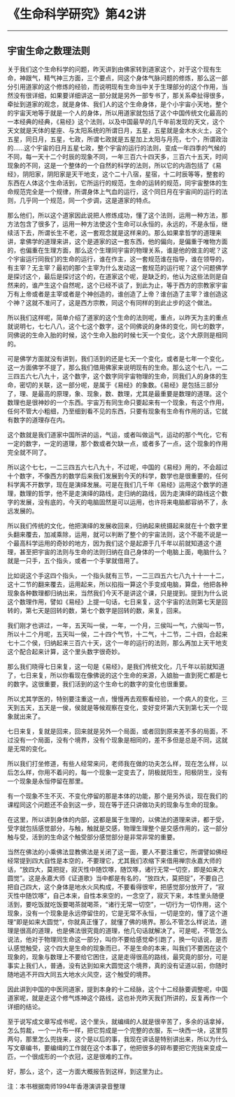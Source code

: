 # 《生命科学研究》第42讲

------

## 宇宙生命之数理法则

关于我们这个生命科学的问题，昨天讲到由佛家转到道家这个，对于这个现有生命，神跟气，精气神三方面，三个要点，同这个身体气脉问题的修炼，那么这一部分引用道家的这个修炼的经验，而说明现有生命当中关于生理部分的这个作用，当然没有很详细，如果要详细讲这一部分就是另外一部专书了，那关系牵扯得很多，牵扯到道家的观念，就是身体、我们人的这个生命身体，是个小宇宙小天地，整个的宇宙天地等于就是一个人的身体，所以用道家就包括了这个中国传统文化最高的一本经典的经典，《易经》这个法则，以及中国最早的几千年前发现的天文，这个天文就是天体的星座、与太阳系统的所谓日月，五星，五星就是金木水火土，这个五星，同日月，五星，七政，所谓七政就是五星加上太阳与月亮，七个，所谓政治的……这个宇宙的日月五星七政，整个宇宙的运行的法则，变成一年四季的气候的不同，每一天十二个时辰的现象不同，一年三百六十四天多，三百六十五天，时间现象的不同，这是一个整体的一个自然的科学的法则，所以它的内涵包括了《易经》，阴阳家，阴阳家是天干地支，这个二十八宿，星宿，十二时辰等等，整套的东西在人体这个生命活到，它所运行的规范，生命的运转的规范，同宇宙整体的生命规范完全是一个规律，所谓身体上气血的运行，这个同日月在宇宙间的运行的法则，几乎同一个规范，同一个步调，这是道家的特点。

那么他们，所以这个道家因此说把人修炼成功，懂了这个法则，运用一种方法，那方法包含了很多了，运用一种方法使这个生命可以永恒的，永远的，不是永恒，继续活下去，所谓长生不老，这一套观念就是这样来的。那么如果拿哲学的道理来讲，拿佛学的道理来讲，这个是道家的这一套东西，他的偏向，是偏重于唯物方面的，也偏重在生理方面，那么这个生理同宇宙的物理关系，谁是他的做主的呢？这个宇宙运行同我们的生命的运行，谁在作主，这一套规范谁在指导，谁在领导的，有主宰？无主宰？最初的那个主宰为什么发动这一套规范的运行呢？这个问题佛学是探讨这个，最后是探讨这个的，在道家这个呢，是缺乏的，他认为这些法则是自然来的，谁产生这个自然呢，这个已经不谈了，到此为止，等于西方的宗教家宇宙万有上帝或者是主宰或者是个神创造的，谁创造了上帝？谁创造了主宰？谁创造这个神？这就不准问了，这是西方宗教，同这个有同样的到此止步的这个做法。

所以我们这样呢，简单介绍了道家的这个生命的法则呢，重点，以昨天为主的重点就说明七，七七八八，这个七这个数字，这个同佛说的身体的变化，同七的数字，同佛说的生命入胎的时候，这个生命入胎的时候七天一个变化，这个大原则是相同的。

可是佛学方面就没有讲到，我们活到的还是七天一个变化，或者是七年一个变化，这一方面佛学不提了，那么我们借用佛家来说明现有的生命。那么这个七八，一二三四五六七八九十，这个数字，这个数字同宇宙物理的生命，同我们人的身体的生命，密切的关联，这一部分呢，是属于《易经》的象数。《易经》是包括三部分了，理、是最高的原理，象、现象，数、数理，尤其是最重要是数理的道理。这个数理也是很神妙的一个东西。宇宙万有同生命只要起来有一个现象，有这个作用，任何不管大小粗细，乃至细到看不见的东西，只要有现象有生命有作用的话，它就有数字的道理存在内。

这个数就是我们道家中国所讲的运，气运，或者叫做运气，运动的那个气化，它有一定的数字，一定的道理，那个数或者欠缺一点，或者多了一点，这个现象的作用完全就不同了。

所以这个七七，一二三四五六七八九十，不过呢，中国的《易经》用的，不会超过十个数字，不像西方的数学后来我们发展到今天的科学，数学也是很重要的，任何科学离不开数学，现在是演绎发展。可是在我们几千年《易经》运用这个数学的道理，数理的哲学，他不是走演绎的路线，走归纳的路线，因为走演绎的路线这个数字的发展，没有底的，今天的电脑固然是可以运用，也许将来电脑都容纳不了，永远发展的。

所以我们传统的文化，他把演绎的发展收回来，归纳起来统摄起来就在十个数字里头翻来覆去，加减乘除，运用，就可以判断了整个的宇宙法则，这个不能不说是一个最高科学运用的奇妙的地方，因为我们这个是起源于几千年以前就知道这个道理，甚至把宇宙的法则与生命的法则归纳在自己身体的一个电脑上面，电脑什么？就是一只手，五个指头，或者一个手掌就借用了。

比如说这个手这四个指头，一个指头就有三节，一二三四五六七八九十十一十二，这十二节的翻来覆去，运用起来，所以掐指一算这个手变成电脑，算盘，他把各种现象各种数理都归纳出来，当然我们今天不是讲这个课，只是提到。提到为什么说这个数理作用，譬如《易经》上提一句话，七日来复，这个宇宙的法则第七天是回转的，第七天是回转的数，第七个数字是回转的数，来复，回来。

我们刚才也讲过，一年，五天叫一侯，一年，一个月，三侯叫一气，六侯叫一节，所以十二个月呢，五天叫一侯，二十四个气节，十二气，十二节，二十四，合起来七十二个侯，归纳起来三百六十天，这个一年的运行的法则，那么再加上天干地支这个配合起来计算，这个里头数字很奇妙。

那么我们晓得七日来复，这一句是《易经》，是我们传统文化，几千年以前就知道了，七日来复，所以你看现在像佛说的这个生命的来源，入娘胎一直到死亡都是七的数字。这很重要，我们活到的这个生命七的数字的变化也很重要。

所以尤其学医的，特别要注重这一点，慢慢再去观察看经验，一个病人的变化，三天到五天，五天是一侯，侯就是等候观察在变化，变好变坏第六天到第七天一个现象就出来了。

七日来复，复就是回来，回来就是另外一个局面，或者回到原来差不多的局面，不过没有一个局面，没有个境界，没有个现象是相同的，差不多但是总是不同，这就是无常的变化。

所以我们打坐修道，有些人经常来问，老师我在做的功夫怎么样，现在怎么样，以后怎么样，你用不着问的，每一个现象一定变去了，阴极就阳生，阳极阴生，没有一个现象是永恒停留在那里。

有一个现象不生不灭、不变化停留的那是本体的功能，那个是另外谈，现在我们的课程同这个问题还不会到这一步，现在等于还只讲做功夫的现象与生命的现象。

在这里，所以讲到身体的内部，这都是属于生理的，以佛法的道理来讲，都于受，受字就包括感觉部分，与触，触就是交感，物理生理整个是交感作用的，这一部分触与受，活到的生命这个触受部分感觉部分是非常非常的重要。

当然在佛法的小乘佛法显教佛法是关闭了这一面，要人不要注重它，所谓譬如佛经经常提到四大自性是本空的，不要理它，尤其我们浓缩下来借用禅宗永嘉大师的话，“放四大，莫把捉，寂灭性中随饮啄，随饮啄，诸行无常一切空，即是如来大圆觉”。这是永嘉大师《证道歌》当中都是有名的，“放四大，莫把捉”，不要自己把自己四大，这个身体是地水火风构成，不要看得很牢，把感觉部分放开了，“寂灭性中随饮啄”，自己本来，自性本来空的，一念空了，寂灭下来，本性里头随便活到，要吃饭就吃饭要喝茶就喝茶，“诸行无常一切空”，一切行为一切作用，这个现象，没有一个现象是永远停留住的，它是无常不永恒，一切是空的，懂了这个道理“即是如来大圆觉”，你就真正懂了，就懂了佛的境界。那么不管怎么样说法，道理是很高的道理，也是佛法很究竟的道理，他几句话就解决了。可是呢，不管怎么说法，他对于物理同生命这一部分，叫你不要给感觉牵引跑了，换一句话说，是否认感觉触受，这个四大是生命的现象而已，不是生命的本来，叫我们不要困在这个现象的，现象与数理上不要给它困住，这是走得很高的路线，最究竟的部分，可是事实上我们人，普通，没有达到如来大圆觉这个境界，真的没有证道以前，你随时随地逃不开四大同五大地水火风空，这个触受的境界。

因此讲到中国的中医同道家，提到本身的十二经脉，这个十二经脉要调整呢，中国道家呢，就是走这个修气炼神这个路线，这也补充昨天我们所讲的，反复再作一个详细的结论。

至于说写成文章写成书呢，这个里头，就编缉的人就是很辛苦了，多余的话拿掉，怎么剪裁，一个一片布一样，把它剪成是一个完整的衣服，东一块西一块，这里剪两句，那里怎么兜拢来，这个是以后的事，我现在讲话是特别讲出来，所以为什么写文章编书，要编缉的工作就在这个本事了，他把很多的碎布要把它兜拢来变成一匹，一个很成形的一个衣冠，这是很难的工作。

好，那么，这个，这一方面大概报告到这样，到这里为止。

注：本书根据南师1994年香港演讲录音整理

